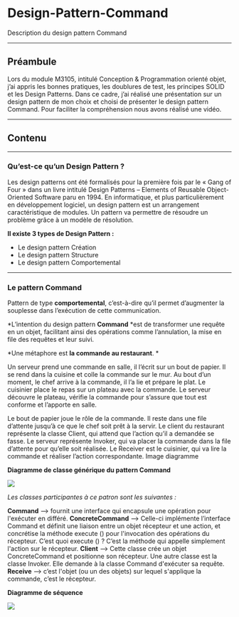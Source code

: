 # Design-Pattern-Command

Description du design pattern Command

***
## Préambule 

Lors du module M3105, intitulé Conception & Programmation orienté objet, j’ai appris les bonnes pratiques, les doublures de test, les principes SOLID et les Design Patterns. Dans ce cadre, j’ai réalisé une présentation sur un design pattern de mon choix et choisi de présenter le design pattern Command. Pour faciliter la compréhension nous avons réalisé une vidéo. 

***
## Contenu

***

### Qu’est-ce qu’un Design Pattern ? 

Les design patterns ont été formalisés pour la première fois par le « Gang of Four » dans un livre intitulé Design Patterns – Elements of Reusable Object-Oriented Software paru en 1994.
En informatique, et plus particulièrement en développement logiciel, un design pattern est un arrangement caractéristique de modules. Un pattern va permettre de résoudre un problème grâce à un modèle de résolution. 

**Il existe 3 types de Design Pattern :** 
-	Le design pattern Création
-	Le design pattern Structure
-	Le design pattern Comportemental

***

### Le pattern Command 

Pattern de type **comportemental**, c’est-à-dire qu’il permet d’augmenter la souplesse dans l’exécution de cette communication.

*L’intention du design pattern **Command** *est de transformer une requête en un objet, facilitant ainsi des opérations comme l’annulation, la mise en file des requêtes et leur suivi.


*Une métaphore est **la commande au restaurant**. *

Un serveur prend une commande en salle, il l’écrit sur un bout de papier. Il se rend dans la cuisine et colle la commande sur le mur. Au bout d’un moment, le chef arrive à la commande, il l’a lie et prépare le plat. Le cuisinier place le repas sur un plateau avec la commande. Le serveur découvre le plateau, vérifie la commande pour s’assure que tout est conforme et l’apporte en salle.

Le bout de papier joue le rôle de la commande. Il reste dans une file d’attente jusqu’à ce que le chef soit prêt à la servir. Le client du restaurant représente la classe Client, qui attend que l’action qu’il a demandée se fasse. Le serveur représente Invoker, qui va placer la commande dans la file d’attente pour qu’elle soit réalisée. Le Receiver est le cuisinier, qui va lire la commande et réaliser l’action correspondante.
Image diagramme

**Diagramme de classe générique du pattern Command**
 
 <img src="https://github.com/manon-deleest/Vrac/blob/master/DesignCommand_UML.png">

*Les classes participantes à ce patron sont les suivantes :*

**Command** --> fournit une interface qui encapsule une opération pour l'exécuter en différé.
**ConcreteCommand** --> Celle-ci implémente l’interface Command et définit une liaison entre un objet récepteur et une action, et concrétise la méthode execute () pour l'invocation des opérations du récepteur. C’est quoi execute () ? C’est la méthode qui appelle simplement l'action sur le récepteur. 
**Client** --> Cette classe crée un objet ConcreteCommand et positionne son récepteur.
Une autre classe est la classe Invoker. Elle demande à la classe Command d'exécuter sa requête.
**Receive** --> c’est l'objet (ou un des objets) sur lequel s'applique la commande, c’est le récepteur.

**Diagramme de séquence**

<img src="https://github.com/manon-deleest/Vrac/blob/master/Capture.PNG">








